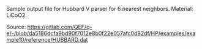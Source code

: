 Sample output file for Hubbard V parser for 6 nearest neighbors.
Material: LiCoO2.

Source: https://gitlab.com/QEF/q-e/-/blob/da5186dcfa9bd90f7012e8b0f22e057afc0d92df/HP/examples/example10/reference/HUBBARD.dat
